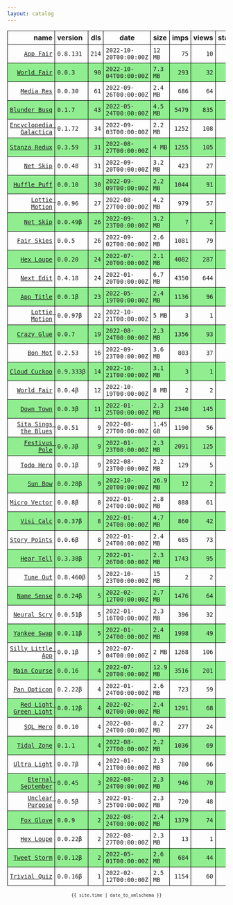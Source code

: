 ```yaml
---
layout: catalog
---
```


<style>
table {
    border-collapse: collapse;
}

td, th {
    border: 1px solid black;
    white-space: nowrap;
}

th, td {
    padding: 5px;
}

tr:nth-child(even) {
    background-color: Lightgreen;
}
</style>

| name | version | dls | date | size | imps | views | stars | issues | category |
| ---: | :------ | --: | ---- | :--- | ---: | ----: | -----:| -----: | :------- |
| [``App Fair``](https://appfair.app) | ``0.8.131`` | `214` | `2022-10-20T00:00:00Z` | `12 MB` | `75` | `10` | `29` | [``7``](https://github.com/App-Fair/App/issues) |  |
| [``World Fair``](http://appfair.net/#quick-start) | ``0.0.3`` | `90` | `2022-10-04T00:00:00Z` | `7.3 MB` | `293` | `32` | `0` | `0` |  |
| [``Media Res``](https://Media-Res.github.io/App/) | ``0.0.30`` | `61` | `2022-09-26T00:00:00Z` | `2.4 MB` | `686` | `64` | `0` | `0` |  |
| [``Blunder Busq``](https://www.blunderbusq.app) | ``0.1.7`` | `43` | `2022-05-24T00:00:00Z` | `4.5 MB` | `5479` | `835` | `1` | `0` |  |
| [``Encyclopedia Galactica``](https://Encyclopedia-Galactica.github.io/App/) | ``0.1.72`` | `34` | `2022-09-03T00:00:00Z` | `2.2 MB` | `1252` | `108` | `0` | `0` |  |
| [``Stanza Redux``](https://Stanza-Redux.github.io/App/) | ``0.3.59`` | `31` | `2022-08-27T00:00:00Z` | `4 MB` | `1255` | `105` | `1` | `0` |  |
| [``Net Skip``](https://Net-Skip.github.io/App/) | ``0.0.48`` | `31` | `2022-09-20T00:00:00Z` | `3.2 MB` | `423` | `27` | `0` | `0` |  |
| [``Huffle Puff``](https://Huffle-Puff.github.io/App/) | ``0.0.10`` | `30` | `2022-09-09T00:00:00Z` | `2.2 MB` | `1044` | `91` | `0` | `0` |  |
| [``Lottie Motion``](https://lottie-motion.appfair.net) | ``0.0.96`` | `27` | `2022-08-27T00:00:00Z` | `4.2 MB` | `979` | `57` | `0` | `0` |  |
| [``Net Skip``](https://Net-Skip.github.io/App/) | ``0.0.49β`` | `26` | `2022-09-23T00:00:00Z` | `3.2 MB` | `7` | `2` | `0` | `0` |  |
| [``Fair Skies``](http://Fair-Skies.github.io/App) | ``0.0.5`` | `26` | `2022-09-02T00:00:00Z` | `2.6 MB` | `1081` | `79` | `0` | `0` |  |
| [``Hex Loupe``](https://Hex-Loupe.github.io/App/) | ``0.0.20`` | `24` | `2022-07-20T00:00:00Z` | `2.1 MB` | `4082` | `287` | `0` | `0` |  |
| [``Next Edit``](https://Next-Edit.github.io/App/) | ``0.4.18`` | `24` | `2022-01-20T00:00:00Z` | `6.7 MB` | `4350` | `644` | `0` | `0` |  |
| [``App Title``](https://App-Title.github.io/App/) | ``0.0.1β`` | `23` | `2022-05-19T00:00:00Z` | `2.4 MB` | `1136` | `96` | `0` | `0` |  |
| [``Lottie Motion``](https://lottie-motion.appfair.net) | ``0.0.97β`` | `22` | `2022-10-21T00:00:00Z` | `5 MB` | `3` | `1` | `0` | `0` |  |
| [``Crazy Glue``](https://Crazy-Glue.github.io/App/) | ``0.0.7`` | `19` | `2022-08-24T00:00:00Z` | `2.3 MB` | `1356` | `93` | `0` | `0` |  |
| [``Bon Mot``](https://Bon-Mot.github.io/App/) | ``0.2.53`` | `16` | `2022-09-23T00:00:00Z` | `3.6 MB` | `803` | `37` | `2` | `0` |  |
| [``Cloud Cuckoo``](https://cloud-cuckoo.appfair.net) | ``0.9.333β`` | `14` | `2022-10-21T00:00:00Z` | `3.1 MB` | `3` | `1` | `2` | `0` |  |
| [``World Fair``](http://appfair.net/#quick-start) | ``0.0.4β`` | `12` | `2022-10-19T00:00:00Z` | `8 MB` | `2` | `2` | `0` | `0` |  |
| [``Down Town``](https://Down-Town.github.io/App/) | ``0.0.3β`` | `11` | `2022-01-25T00:00:00Z` | `2.3 MB` | `2340` | `145` | `0` | `0` |  |
| [``Sita Sings the Blues``](https://Sita-Sings-the-Blues.github.io/App/) | ``0.0.51`` | `9` | `2022-08-27T00:00:00Z` | `1.45 GB` | `1190` | `56` | `0` | `0` |  |
| [``Festivus Pole``](https://Festivus-Pole.github.io/App/) | ``0.0.3β`` | `9` | `2022-01-23T00:00:00Z` | `2.3 MB` | `2091` | `125` | `0` | `0` |  |
| [``Todo Hero``](http://appfair.net/#quick-start) | ``0.0.1β`` | `9` | `2022-08-23T00:00:00Z` | `2.2 MB` | `129` | `5` | `0` | `0` |  |
| [``Sun Bow``](http://Sun-Bow.appfair.net) | ``0.0.28β`` | `9` | `2022-10-20T00:00:00Z` | `26.9 MB` | `12` | `2` | `0` | `0` |  |
| [``Micro Vector``](https://Micro-Vector.github.io/App/) | ``0.0.8β`` | `8` | `2022-01-24T00:00:00Z` | `2.8 MB` | `888` | `61` | `0` | `0` |  |
| [``Visi Calc``](https://Visi-Calc.github.io/App/) | ``0.0.37β`` | `8` | `2022-01-24T00:00:00Z` | `4.7 MB` | `860` | `42` | `0` | `0` |  |
| [``Story Points``](https://Story-Points.github.io/App/) | ``0.0.6β`` | `8` | `2022-01-24T00:00:00Z` | `2.4 MB` | `685` | `73` | `0` | `0` |  |
| [``Hear Tell``](https://Hear-Tell.github.io/App/) | ``0.3.38β`` | `7` | `2022-01-26T00:00:00Z` | `2.3 MB` | `1743` | `95` | `0` | `0` |  |
| [``Tune Out``](https://tune-out.appfair.net) | ``0.8.460β`` | `5` | `2022-10-23T00:00:00Z` | `15 MB` | `2` | `2` | `1` | `0` |  |
| [``Name Sense``](https://Name-Sense.github.io/App/) | ``0.0.24β`` | `5` | `2022-02-12T00:00:00Z` | `2.7 MB` | `1476` | `64` | `0` | `0` |  |
| [``Neural Scry``](https://Neural-Scry.github.io/App/) | ``0.0.51β`` | `5` | `2022-01-16T00:00:00Z` | `2.3 MB` | `396` | `32` | `0` | `0` |  |
| [``Yankee Swap``](https://Yankee-Swap.github.io/App/) | ``0.0.11β`` | `5` | `2022-01-24T00:00:00Z` | `2.4 MB` | `1998` | `49` | `0` | `0` |  |
| [``Silly Little App``](https://Silly-Little-App.github.io/App/) | ``0.0.1β`` | `5` | `2022-07-04T00:00:00Z` | `2 MB` | `1268` | `106` | `0` | `0` |  |
| [``Main Course``](https://Main-Course.github.io/App/) | ``0.0.16`` | `4` | `2022-07-20T00:00:00Z` | `12.9 MB` | `3516` | `201` | `0` | `0` |  |
| [``Pan Opticon``](https://Pan-Opticon.github.io/App/) | ``0.2.22β`` | `4` | `2022-01-24T00:00:00Z` | `2.6 MB` | `723` | `59` | `0` | `0` |  |
| [``Red Light Green Light``](https://Red-Light-Green-Light.github.io/App/) | ``0.0.12β`` | `4` | `2022-02-02T00:00:00Z` | `2.4 MB` | `1291` | `68` | `0` | `0` |  |
| [``SQL Hero``](https://SQL-Hero.github.io/App/) | ``0.0.10`` | `4` | `2022-08-24T00:00:00Z` | `8.2 MB` | `277` | `24` | `0` | `0` |  |
| [``Tidal Zone``](https://Tidal-Zone.github.io/App/) | ``0.1.1`` | `4` | `2022-08-27T00:00:00Z` | `2.2 MB` | `1036` | `69` | `0` | `0` |  |
| [``Ultra Light``](https://Ultra-Light.github.io/App/) | ``0.0.7β`` | `4` | `2022-01-21T00:00:00Z` | `2.3 MB` | `780` | `66` | `0` | `0` |  |
| [``Eternal September``](https://Eternal-September.github.io/App/) | ``0.0.45`` | `3` | `2022-08-24T00:00:00Z` | `2.3 MB` | `946` | `70` | `0` | `0` |  |
| [``Unclear Purpose``](https://Unclear-Purpose.github.io/App/) | ``0.0.5β`` | `3` | `2022-01-25T00:00:00Z` | `2.3 MB` | `720` | `48` | `0` | `0` |  |
| [``Fox Glove``](https://Fox-Glove.github.io/App/) | ``0.0.9`` | `2` | `2022-08-24T00:00:00Z` | `2.4 MB` | `1379` | `74` | `0` | `0` |  |
| [``Hex Loupe``](https://Hex-Loupe.github.io/App/) | ``0.0.22β`` | `2` | `2022-08-27T00:00:00Z` | `2.3 MB` | `13` | `1` | `0` | `0` |  |
| [``Tweet Storm``](https://Tweet-Storm.github.io/App/) | ``0.0.12β`` | `2` | `2022-05-01T00:00:00Z` | `2.6 MB` | `684` | `44` | `0` | `0` |  |
| [``Trivial Quiz``](https://Trivial-Quiz.github.io/App/) | ``0.0.16β`` | `1` | `2022-02-12T00:00:00Z` | `2.5 MB` | `1154` | `60` | `0` | `0` |  |

<center><small><code>{{ site.time | date_to_xmlschema }}</code></small></center>
